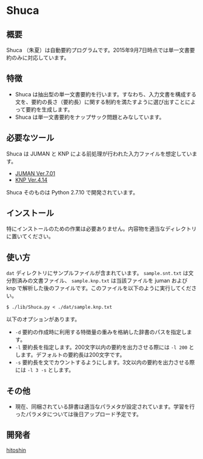 Shuca
====

## 概要
Shuca （朱夏）は自動要約プログラムです。2015年9月7日時点では単一文書要約のみに対応しています。

## 特徴
* Shuca は抽出型の単一文書要約を行います。すなわち、入力文書を構成する文を、要約の長さ（要約長）に関する制約を満たすように選び出すことによって要約を生成します。
* Shuca は単一文書要約をナップサック問題とみなしています。

## 必要なツール
Shuca は JUMAN と KNP による前処理が行われた入力ファイルを想定しています。

* [JUMAN Ver.7.01](http://nlp.ist.i.kyoto-u.ac.jp/index.php?JUMAN)
* [KNP Ver.4.14](http://nlp.ist.i.kyoto-u.ac.jp/index.php?KNP)

Shuca そのものは Python 2.7.10 で開発されています。

## インストール
特にインストールのための作業は必要ありません。内容物を適当なディレクトリに置いてください。

## 使い方
`dat` ディレクトリにサンプルファイルが含まれています。 `sample.snt.txt` は文分割済みの文書ファイル、 `sample.knp.txt` は当該ファイルを juman および knp で解析した後のファイルです。このファイルを以下のように実行してください。

    $ ./lib/Shuca.py < ./dat/sample.knp.txt

以下のオプションがあります。

* `-d` 要約の作成時に利用する特徴量の重みを格納した辞書のパスを指定します。
* `-l` 要約長を指定します。200文字以内の要約を出力させる際には `-l 200` とします。デフォルトの要約長は200文字です。
* `-s` 要約長を文でカウントするようにします。3文以内の要約を出力させる際には `-l 3 -s` とします。

## その他
* 現在、同梱されている辞書は適当なパラメタが設定されています。学習を行ったパラメタについては後日アップロード予定です。

## 開発者
[hitoshin](https://github.com/hitoshin)
